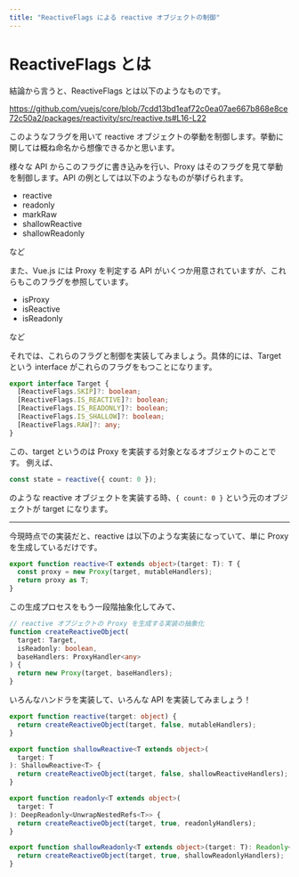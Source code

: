 ```yaml
---
title: "ReactiveFlags による reactive オブジェクトの制御"
---
```


# ReactiveFlags とは

結論から言うと、ReactiveFlags とは以下のようなものです。

https://github.com/vuejs/core/blob/7cdd13bd1eaf72c0ea07ae667b868e8ce72c50a2/packages/reactivity/src/reactive.ts#L16-L22

このようなフラグを用いて reactive オブジェクトの挙動を制御します。挙動に関しては概ね命名から想像できるかと思います。

様々な API からこのフラグに書き込みを行い、Proxy はそのフラグを見て挙動を制御します。API の例としては以下のようなものが挙げられます。

- reactive
- readonly
- markRaw
- shallowReactive
- shallowReadonly

など

また、Vue.js には Proxy を判定する API がいくつか用意されていますが、これらもこのフラグを参照しています。

- isProxy
- isReactive
- isReadonly

など

それでは、これらのフラグと制御を実装してみましょう。具体的には、Target という interface がこれらのフラグをもつことになります。

```ts
export interface Target {
  [ReactiveFlags.SKIP]?: boolean;
  [ReactiveFlags.IS_REACTIVE]?: boolean;
  [ReactiveFlags.IS_READONLY]?: boolean;
  [ReactiveFlags.IS_SHALLOW]?: boolean;
  [ReactiveFlags.RAW]?: any;
}
```

この、target というのは Proxy を実装する対象となるオブジェクトのことです。
例えば、

```ts
const state = reactive({ count: 0 });
```

のような reactive オブジェクトを実装する時、`{ count: 0 }` という元のオブジェクトが target になります。

---

今現時点での実装だと、reactive は以下のような実装になっていて、単に Proxy を生成しているだけです。

```ts
export function reactive<T extends object>(target: T): T {
  const proxy = new Proxy(target, mutableHandlers);
  return proxy as T;
}
```

この生成プロセスをもう一段階抽象化してみて、

```ts
// reactive オブジェクトの Proxy を生成する実装の抽象化
function createReactiveObject(
  target: Target,
  isReadonly: boolean,
  baseHandlers: ProxyHandler<any>
) {
  return new Proxy(target, baseHandlers);
}
```

いろんなハンドラを実装して、いろんな API を実装してみましょう！

```ts
export function reactive(target: object) {
  return createReactiveObject(target, false, mutableHandlers);
}
```

```ts
export function shallowReactive<T extends object>(
  target: T
): ShallowReactive<T> {
  return createReactiveObject(target, false, shallowReactiveHandlers);
}
```

```ts
export function readonly<T extends object>(
  target: T
): DeepReadonly<UnwrapNestedRefs<T>> {
  return createReactiveObject(target, true, readonlyHandlers);
}
```

```ts
export function shallowReadonly<T extends object>(target: T): Readonly<T> {
  return createReactiveObject(target, true, shallowReadonlyHandlers);
}
```
